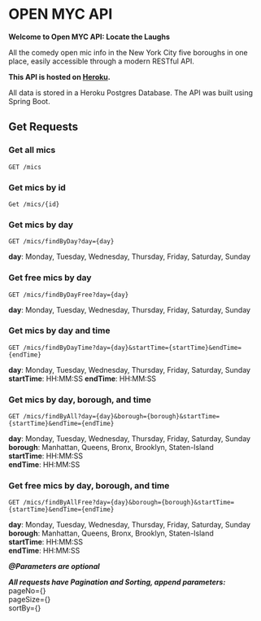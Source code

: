 # OPEN MYC API 

**Welcome to Open MYC API: Locate the Laughs**

All the comedy open mic info in the New York City five boroughs in one place, easily accessible through a modern RESTful API.

**This API is hosted on [Heroku](https://open-myc-api-b3fdf5fc5994.herokuapp.com/).**

All data is stored in a Heroku Postgres Database. The API was built using Spring Boot. 



## Get Requests

### Get all mics 
`GET /mics`

### Get mics by id
`Get /mics/{id}`

### Get mics by day 
`GET /mics/findByDay?day={day}`


**day**: Monday, Tuesday, Wednesday, Thursday, Friday, Saturday, Sunday

### Get free mics by day 
`GET /mics/findByDayFree?day={day}`


**day**: Monday, Tuesday, Wednesday, Thursday, Friday, Saturday, Sunday

### Get mics by day and time 
`GET /mics/findByDayTime?day={day}&startTime={startTime}&endTime={endTime}`


**day**: Monday, Tuesday, Wednesday, Thursday, Friday, Saturday, Sunday
**startTime**: HH:MM:SS
**endTime**: HH:MM:SS

### Get mics by day, borough, and time 
`GET /mics/findByAll?day={day}&borough={borough}&startTime={startTime}&endTime={endTime}`


**day**: Monday, Tuesday, Wednesday, Thursday, Friday, Saturday, Sunday\
**borough**: Manhattan, Queens, Bronx, Brooklyn, Staten-Island\
**startTime**: HH:MM:SS\
**endTime**: HH:MM:SS

### Get free mics by day, borough, and time 
`GET /mics/findByAllFree?day={day}&borough={borough}&startTime={startTime}&endTime={endTime}`


**day**: Monday, Tuesday, Wednesday, Thursday, Friday, Saturday, Sunday\
**borough**: Manhattan, Queens, Bronx, Brooklyn, Staten-Island\
**startTime**: HH:MM:SS\
**endTime**: HH:MM:SS 

***@Parameters are optional***

***All requests have Pagination and Sorting, append parameters:***\
pageNo={}\
pageSize={}\
sortBy={}





